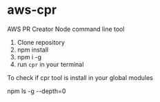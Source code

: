 # aws-cpr
AWS PR Creator Node command line tool

1. Clone repository
2. npm install
3. npm i -g
4. run `cpr` in your terminal 

To check if cpr tool is install in your global modules

npm ls -g --depth=0

